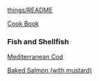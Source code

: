 [things/README](https://github.com/vmsmith/things/blob/master/README.md)

[Cook Book](https://github.com/vmsmith/CookBook/blob/master/README.md)

### Fish and Shellfish    

[Mediterranean Cod]()

[Baked Salmon (with mustard)](https://github.com/vmsmith/CookBook/blob/master/fish_salmon_baked.md)
